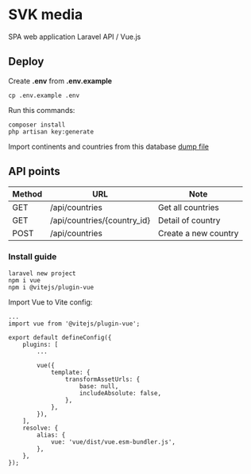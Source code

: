 # SVK media

SPA web application Laravel API / Vue.js

## Deploy

Create **.env** from **.env.example**

    cp .env.example .env

Run this commands:

    composer install
    php artisan key:generate

Import continents and countries from this database [dump file](https://gist.githubusercontent.com/kamermans/1441495/raw/a3364fd2469f1ae1bd5d475428d6c0b6853f7cb7/mysql_countries.sql)

## API points

| Method | URL                         | Note                 |
|--------|-----------------------------|----------------------|
| GET    | /api/countries              | Get all countries    |
| GET    | /api/countries/{country_id} | Detail of country    |
| POST   | /api/countries              | Create a new country |

### Install guide

    laravel new project
    npm i vue
    npm i @vitejs/plugin-vue

Import Vue to Vite config:
    
    ...
    import vue from '@vitejs/plugin-vue';

    export default defineConfig({
        plugins: [
            ...
            
            vue({
                template: {
                    transformAssetUrls: {
                        base: null,
                        includeAbsolute: false,
                    },
                },
            }),
        ],
        resolve: {
            alias: {
                vue: 'vue/dist/vue.esm-bundler.js',
            },
        },
    });
                        
